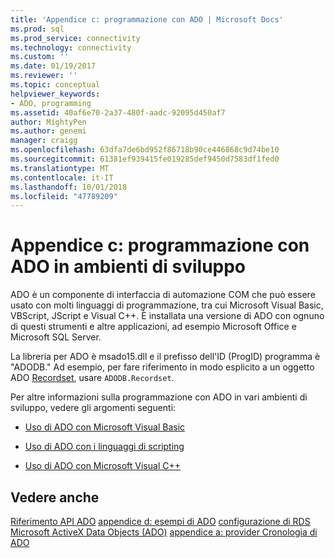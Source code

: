 ```yaml
---
title: 'Appendice c: programmazione con ADO | Microsoft Docs'
ms.prod: sql
ms.prod_service: connectivity
ms.technology: connectivity
ms.custom: ''
ms.date: 01/19/2017
ms.reviewer: ''
ms.topic: conceptual
helpviewer_keywords:
- ADO, programming
ms.assetid: 40af6e70-2a37-480f-aadc-92095d450af7
author: MightyPen
ms.author: genemi
manager: craigg
ms.openlocfilehash: 63dfa7de6bd952f86718b90ce446868c9d74be10
ms.sourcegitcommit: 61381ef939415fe019285def9450d7583df1fed0
ms.translationtype: MT
ms.contentlocale: it-IT
ms.lasthandoff: 10/01/2018
ms.locfileid: "47789209"
---
```

# <a name="appendix-c-programming-with-ado-in-development-environments"></a>Appendice c: programmazione con ADO in ambienti di sviluppo
ADO è un componente di interfaccia di automazione COM che può essere usato con molti linguaggi di programmazione, tra cui Microsoft Visual Basic, VBScript, JScript e Visual C++. È installata una versione di ADO con ognuno di questi strumenti e altre applicazioni, ad esempio Microsoft Office e Microsoft SQL Server.

 La libreria per ADO è msado15.dll e il prefisso dell'ID (ProgID) programma è "ADODB." Ad esempio, per fare riferimento in modo esplicito a un oggetto ADO [Recordset](../../../ado/reference/ado-api/recordset-object-ado.md), usare `ADODB.Recordset`.

 Per altre informazioni sulla programmazione con ADO in vari ambienti di sviluppo, vedere gli argomenti seguenti:

-   [Uso di ADO con Microsoft Visual Basic](../../../ado/guide/appendixes/using-ado-with-microsoft-visual-basic.md)

-   [Uso di ADO con i linguaggi di scripting](../../../ado/guide/appendixes/using-ado-with-scripting-languages.md)

-   [Uso di ADO con Microsoft Visual C++](../../../ado/guide/appendixes/using-ado-with-microsoft-visual-c.md)

## <a name="see-also"></a>Vedere anche
 [Riferimento API ADO](../../../ado/reference/ado-api/ado-api-reference.md) [appendice d: esempi di ADO](../../../ado/guide/appendixes/appendix-d-ado-samples.md) [configurazione di RDS](../../../ado/guide/remote-data-service/configuring-rds.md) [Microsoft ActiveX Data Objects (ADO)](../../../ado/microsoft-activex-data-objects-ado.md) [appendice a: provider ](../../../ado/guide/appendixes/appendix-a-providers.md) [Cronologia di ADO](../../../ado/guide/ado-history.md)
